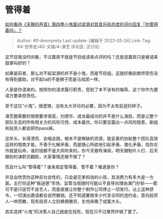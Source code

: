 # 管得着
[如何看待《天赐的声音》第四季小鬼面对梁源对其音乐和态度的评价回复「你管得着吗」？](https://www.zhihu.com/question/602076650/answer/3040089638)

> Author: #0-Anonymity
> Last update: [编辑于 2023-05-24]
> Link:
> Tag: #4-世界史/4G-文娱/4-演艺
> 评论区:
> 泛讨论:

这节目我没时间看，不过嘉宾不就是节目组请来点评的吗？还是说嘉宾只是被请来鼓掌叫好的？

如果是前者，那么对不起梁源的并不是小鬼，而是节目组。这就好像驯兽师受伤没有得到援助，对不起ta的不是狮子而是马戏团一样。

人家是你请来的，按照你的请求履行职责，受到了本不该有的侮辱，这个你作为邀请方要承担责任。

至于这位“小鬼”，很遗憾，没有太大评论的必要，因为不太有前途的样子。

演艺圈需要的情商要求很高，刘德华、成龙最成功的并不是什么演技，而是让整个团队生态的所有相关方的风险可控、成本最优。你只要显露出一点风险隐患，剧组和投资人都会把你pass掉。

这年头，长得漂亮、会唱会跳，根本不是稀缺的资源，能妥善的协助整个团队高效运转的情商才是。不善于化解矛盾，而是随心所欲地引起矛盾、激化矛盾，找你合作就是玩命，谁的钱都不是大风吹来的。你今天跟导演闹，明天跟制片人打、后天跟别的演职员翻脸，大家事情还做不做了？

而且什么叫“管得着”？谁来规定管得着、管不着？难道是你？

并且会欣赏你这种反社会性的，只会是花爹妈钱的小孩，其消费力有多大是一方面，主打你这种“叛逆感”市场，监管当局随时可能以不良导向理由满门抄斩——那可不是只惩罚不良艺人，而是直接让你整个制作公司停止一切发行。沾上这种禁令，一切演出邀请都会自然撤销，还不知道要赔多少代言合同的违约金，意向投资人一哄而散，现有投资人立刻蜂拥撤资，生怕来晚了成冤大头。

其实选择“小鬼”的决策人自己就是在找死，现在只不过果然炸锅了罢了。

